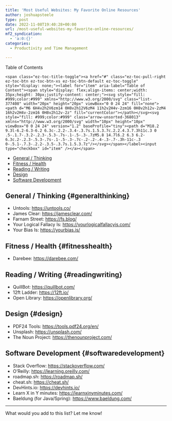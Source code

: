 ```yaml
---
title: 'Most Useful Websites: My Favorite Online Resources'
author: joshuapsteele
type: post
date: 2022-11-08T19:40:28+00:00
url: /most-useful-websites-my-favorite-online-resources/
mf2_syndication:
  - 'a:0:{}'
categories:
  - Productivity and Time Management

---
```

<div id="ez-toc-container" class="ez-toc-v2_0_37 counter-hierarchy ez-toc-counter ez-toc-grey ez-toc-container-direction">
  <div class="ez-toc-title-container">
    <p class="ez-toc-title">
      Table of Contents
    </p>
    
    <span class="ez-toc-title-toggle"><a href="#" class="ez-toc-pull-right ez-toc-btn ez-toc-btn-xs ez-toc-btn-default ez-toc-toggle" style="display: none;"><label for="item" aria-label="Table of Content"><span style="display: flex;align-items: center;width: 35px;height: 30px;justify-content: center;"><svg style="fill: #999;color:#999" xmlns="http://www.w3.org/2000/svg" class="list-377408" width="20px" height="20px" viewBox="0 0 24 24" fill="none"><path d="M6 6H4v2h2V6zm14 0H8v2h12V6zM4 11h2v2H4v-2zm16 0H8v2h12v-2zM4 16h2v2H4v-2zm16 0H8v2h12v-2z" fill="currentColor"></path></svg><svg style="fill: #999;color:#999" class="arrow-unsorted-368013" xmlns="http://www.w3.org/2000/svg" width="10px" height="10px" viewBox="0 0 24 24" version="1.2" baseProfile="tiny"><path d="M18.2 9.3l-6.2-6.3-6.2 6.3c-.2.2-.3.4-.3.7s.1.5.3.7c.2.2.4.3.7.3h11c.3 0 .5-.1.7-.3.2-.2.3-.5.3-.7s-.1-.5-.3-.7zM5.8 14.7l6.2 6.3 6.2-6.3c.2-.2.3-.5.3-.7s-.1-.5-.3-.7c-.2-.2-.4-.3-.7-.3h-11c-.3 0-.5.1-.7.3-.2.2-.3.5-.3.7s.1.5.3.7z"/></svg></span></label><input type="checkbox" id="item" /></a></span>
  </div><nav>
  
  <ul class='ez-toc-list ez-toc-list-level-1' >
    <li class='ez-toc-page-1 ez-toc-heading-level-2'>
      <a class="ez-toc-link ez-toc-heading-1" href="https://joshuapsteele.com/most-useful-websites-my-favorite-online-resources/#General_Thinking" title="General / Thinking">General / Thinking</a>
    </li>
    <li class='ez-toc-page-1 ez-toc-heading-level-2'>
      <a class="ez-toc-link ez-toc-heading-2" href="https://joshuapsteele.com/most-useful-websites-my-favorite-online-resources/#Fitness_Health" title="Fitness / Health">Fitness / Health</a>
    </li>
    <li class='ez-toc-page-1 ez-toc-heading-level-2'>
      <a class="ez-toc-link ez-toc-heading-3" href="https://joshuapsteele.com/most-useful-websites-my-favorite-online-resources/#Reading_Writing" title="Reading / Writing">Reading / Writing</a>
    </li>
    <li class='ez-toc-page-1 ez-toc-heading-level-2'>
      <a class="ez-toc-link ez-toc-heading-4" href="https://joshuapsteele.com/most-useful-websites-my-favorite-online-resources/#Design" title="Design">Design</a>
    </li>
    <li class='ez-toc-page-1 ez-toc-heading-level-2'>
      <a class="ez-toc-link ez-toc-heading-5" href="https://joshuapsteele.com/most-useful-websites-my-favorite-online-resources/#Software_Development" title="Software Development">Software Development</a>
    </li>
  </ul></nav>
</div>

## <span class="ez-toc-section" id="General_Thinking"></span>General / Thinking<span class="ez-toc-section-end"></span> {#generalthinking}

  * Untools: <https://untools.co/>
  * James Clear: <https://jamesclear.com/>
  * Farnam Street: <https://fs.blog/>
  * Your Logical Fallacy Is: <https://yourlogicalfallacyis.com/>
  * Your Bias Is: <https://yourbias.is/>

## <span class="ez-toc-section" id="Fitness_Health"></span>Fitness / Health<span class="ez-toc-section-end"></span> {#fitnesshealth}

  * Darebee: <https://darebee.com/>

## <span class="ez-toc-section" id="Reading_Writing"></span>Reading / Writing<span class="ez-toc-section-end"></span> {#readingwriting}

  * QuillBot: <https://quillbot.com/>
  * 12ft Ladder: <https://12ft.io/>
  * Open Library: <https://openlibrary.org/>

## <span class="ez-toc-section" id="Design"></span>Design<span class="ez-toc-section-end"></span> {#design}

  * PDF24 Tools: <https://tools.pdf24.org/en/>
  * Unsplash: <https://unsplash.com/>
  * The Noun Project: <https://thenounproject.com/>

## <span class="ez-toc-section" id="Software_Development"></span>Software Development<span class="ez-toc-section-end"></span> {#softwaredevelopment}

  * Stack Overflow: <https://stackoverflow.com/>
  * O’Reilly: <https://learning.oreilly.com/>
  * roadmap.sh: <https://roadmap.sh/>
  * cheat.sh: <https://cheat.sh/>
  * DevHints.io: <https://devhints.io/>
  * Learn X in Y minutes: <https://learnxinyminutes.com/>
  * Baeldung (for Java/Spring): <https://www.baeldung.com/>

* * *

What would you add to this list? Let me know!